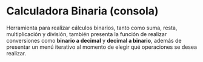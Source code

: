 <h1>Calculadora Binaria (consola)</h1>
<p> Herramienta para realizar cálculos binarios, tanto como suma, resta, multiplicación y división, también presenta la función de realizar conversiones como <b>binario a decimal</b> y <b>decimal a binario</b>, además de presentar un menú iterativo al momento de elegir qué operaciones se desea realizar.</p>
